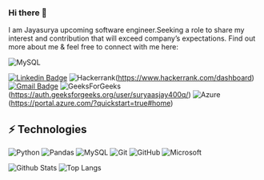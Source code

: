 ### Hi there 👋

I am Jayasurya upcoming software engineer.Seeking a role to share my interest and contribution that will exceed company’s expectations. Find out more about me & feel free to connect with me here:

![MySQL](https://img.shields.io/badge/mysql-%2300f.svg?style=for-the-badge&logo=mysql&logoColor=white)

[![Linkedin Badge](https://img.shields.io/badge/-jayasurya-s-70a357242-blue?style=flat-square&logo=Linkedin&logoColor=white&link=https://www.linkedin.com/in/jayasurya-s-70a357242/)](https://www.linkedin.com/in/jayasurya-s-70a357242/)
![Hackerrank](https://img.shields.io/badge/-Hackerrank-2EC866?style=for-the-badge&logo=HackerRank&logoColor=white)(https://www.hackerrank.com/dashboard)
[![Gmail Badge](https://img.shields.io/badge/-jsurya2552000@gmail.com-c14438?style=flat-square&logo=Gmail&logoColor=white&link=mailto:jsurya2552000@gmail.com)](mailto:jsurya2552000@gmail.com)
![GeeksForGeeks](https://img.shields.io/badge/GeeksforGeeks-gray?style=for-the-badge&logo=geeksforgeeks&logoColor=35914c)(https://auth.geeksforgeeks.org/user/suryaasjay400q/)
![Azure](https://img.shields.io/badge/azure-%230072C6.svg?style=for-the-badge&logo=microsoftazure&logoColor=white)(https://portal.azure.com/?quickstart=true#home)



## ⚡ Technologies

![Python](https://img.shields.io/badge/-Python-black?style=flat-square&logo=Python)
![Pandas](https://img.shields.io/badge/pandas-%23150458.svg?style=for-the-badge&logo=pandas&logoColor=white)
![MySQL](https://img.shields.io/badge/-MySQL-black?style=flat-square&logo=mysql)
![Git](https://img.shields.io/badge/-Git-black?style=flat-square&logo=git)
![GitHub](https://img.shields.io/badge/-GitHub-181717?style=flat-square&logo=github)
![Microsoft](https://img.shields.io/badge/Microsoft-0078D4?style=for-the-badge&logo=microsoft&logoColor=white)

![Github Stats](https://github-readme-stats.vercel.app/api?username=Jayasurya2552&count_private=true&show_icons=true&include_all_commits=true)
![Top Langs](https://github-readme-stats.vercel.app/api/top-langs/?username=Jayasurya2552&hide=TeX&layout=compact)
